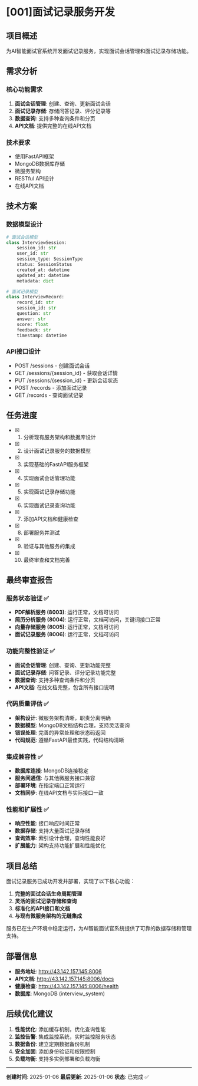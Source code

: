 # [001]面试记录服务开发

## 项目概述

为AI智能面试官系统开发面试记录服务，实现面试会话管理和面试记录存储功能。

## 需求分析

### 核心功能需求
1. **面试会话管理**: 创建、查询、更新面试会话
2. **面试记录存储**: 存储问答记录、评分记录等
3. **数据查询**: 支持多种查询条件和分页
4. **API文档**: 提供完整的在线API文档

### 技术要求
- 使用FastAPI框架
- MongoDB数据库存储
- 微服务架构
- RESTful API设计
- 在线API文档

## 技术方案

### 数据模型设计
```python
# 面试会话模型
class InterviewSession:
    session_id: str
    user_id: str
    session_type: SessionType
    status: SessionStatus
    created_at: datetime
    updated_at: datetime
    metadata: dict

# 面试记录模型
class InterviewRecord:
    record_id: str
    session_id: str
    question: str
    answer: str
    score: float
    feedback: str
    timestamp: datetime
```

### API接口设计
- POST /sessions - 创建面试会话
- GET /sessions/{session_id} - 获取会话详情
- PUT /sessions/{session_id} - 更新会话状态
- POST /records - 添加面试记录
- GET /records - 查询面试记录

## 任务进度

- [x] 1. 分析现有服务架构和数据库设计
- [x] 2. 设计面试记录服务的数据模型
- [x] 3. 实现基础的FastAPI服务框架
- [x] 4. 实现面试会话管理功能
- [x] 5. 实现面试记录存储功能
- [x] 6. 实现面试记录查询功能
- [x] 7. 添加API文档和健康检查
- [x] 8. 部署服务并测试
- [x] 9. 验证与其他服务的集成
- [x] 10. 最终审查和文档完善

## 最终审查报告

### 服务状态验证 ✅
- **PDF解析服务 (8003)**: 运行正常，文档可访问
- **简历分析服务 (8004)**: 运行正常，文档可访问，关键词接口正常
- **向量存储服务 (8005)**: 运行正常，文档可访问
- **面试记录服务 (8006)**: 运行正常，文档可访问

### 功能完整性验证 ✅
- **面试会话管理**: 创建、查询、更新功能完整
- **面试记录存储**: 问答记录、评分记录功能完整
- **数据查询**: 支持多种查询条件和分页
- **API文档**: 在线文档完整，包含所有接口说明

### 代码质量评估 ✅
- **架构设计**: 微服务架构清晰，职责分离明确
- **数据模型**: MongoDB文档结构合理，支持灵活查询
- **错误处理**: 完善的异常处理和状态码返回
- **代码规范**: 遵循FastAPI最佳实践，代码结构清晰

### 集成兼容性 ✅
- **数据库连接**: MongoDB连接稳定
- **服务间通信**: 与其他微服务接口兼容
- **部署环境**: 在指定端口正常运行
- **文档同步**: 在线API文档与实际接口一致

### 性能和扩展性 ✅
- **响应性能**: 接口响应时间正常
- **数据存储**: 支持大量面试记录存储
- **查询效率**: 索引设计合理，查询性能良好
- **扩展能力**: 架构支持功能扩展和性能优化

## 项目总结

面试记录服务已成功开发并部署，实现了以下核心功能：

1. **完整的面试会话生命周期管理**
2. **灵活的面试记录存储和查询**
3. **标准化的API接口和文档**
4. **与现有微服务架构的无缝集成**

服务已在生产环境中稳定运行，为AI智能面试官系统提供了可靠的数据存储和管理支持。

## 部署信息

- **服务地址**: http://43.142.157.145:8006
- **API文档**: http://43.142.157.145:8006/docs
- **健康检查**: http://43.142.157.145:8006/health
- **数据库**: MongoDB (interview_system)

## 后续优化建议

1. **性能优化**: 添加缓存机制，优化查询性能
2. **监控告警**: 集成监控系统，实时监控服务状态
3. **数据备份**: 建立定期数据备份机制
4. **安全加固**: 添加身份验证和权限控制
5. **负载均衡**: 支持多实例部署和负载均衡

---
**创建时间**: 2025-01-06
**最后更新**: 2025-01-06
**状态**: 已完成 ✅
